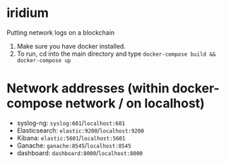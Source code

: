 # iridium
Putting network logs on a blockchain

1) Make sure you have docker installed.
2) To run, cd into the main directory and type `docker-compose build && docker-compose up`

# Network addresses (within docker-compose network / on localhost)
- syslog-ng: `syslog:601`/`localhost:601`
- Elasticsearch: `elastic:9200`/`localhost:9200`
- Kibana: `elastic:5601`/`localhost:5601`
- Ganache: `ganache:8545`/`localhost:8545`
- dashboard: `dashboard:8000`/`localhost:8000`
